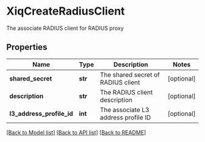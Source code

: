 # XiqCreateRadiusClient

The associate RADIUS client for RADIUS proxy
## Properties
Name | Type | Description | Notes
------------ | ------------- | ------------- | -------------
**shared_secret** | **str** | The shared secret of RADIUS client | [optional] 
**description** | **str** | The RADIUS client description | [optional] 
**l3_address_profile_id** | **int** | The associate L3 address profile ID | [optional] 

[[Back to Model list]](../README.md#documentation-for-models) [[Back to API list]](../README.md#documentation-for-api-endpoints) [[Back to README]](../README.md)


